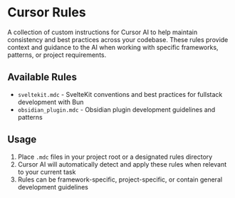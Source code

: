 # Cursor Rules

A collection of custom instructions for Cursor AI to help maintain consistency and best practices across your codebase. These rules provide context and guidance to the AI when working with specific frameworks, patterns, or project requirements.

## Available Rules

- `sveltekit.mdc` - SvelteKit conventions and best practices for fullstack development with Bun
- `obsidian_plugin.mdc` - Obsidian plugin development guidelines and patterns

## Usage

1. Place `.mdc` files in your project root or a designated rules directory
2. Cursor AI will automatically detect and apply these rules when relevant to your current task
3. Rules can be framework-specific, project-specific, or contain general development guidelines
